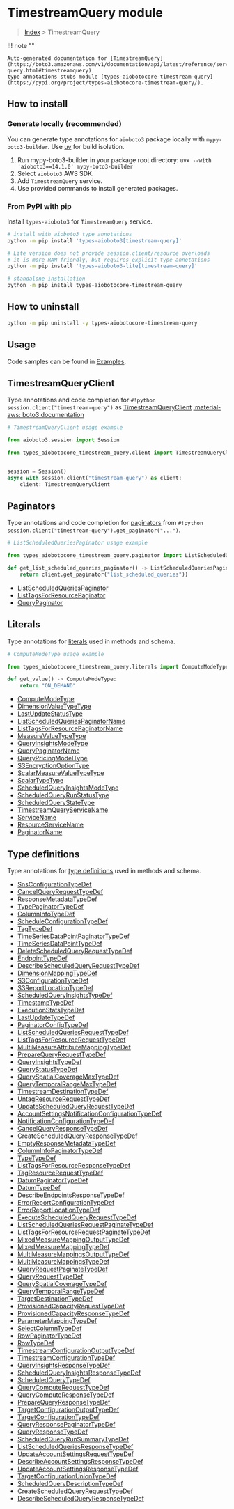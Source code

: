 # TimestreamQuery module

> [Index](../README.md) > TimestreamQuery


!!! note ""

    Auto-generated documentation for [TimestreamQuery](https://boto3.amazonaws.com/v1/documentation/api/latest/reference/services/timestream-query.html#timestreamquery)
    type annotations stubs module [types-aiobotocore-timestream-query](https://pypi.org/project/types-aiobotocore-timestream-query/).

## How to install

### Generate locally (recommended)

You can generate type annotations for `aioboto3` package locally with `mypy-boto3-builder`.
Use [uv](https://docs.astral.sh/uv/getting-started/installation/) for build isolation.

1. Run mypy-boto3-builder in your package root directory: `uvx --with 'aioboto3==14.1.0' mypy-boto3-builder`
1. Select `aioboto3` AWS SDK.
1. Add `TimestreamQuery` service.
1. Use provided commands to install generated packages.



### From PyPI with pip

Install `types-aioboto3` for `TimestreamQuery` service.

```bash
# install with aioboto3 type annotations
python -m pip install 'types-aioboto3[timestream-query]'

# Lite version does not provide session.client/resource overloads
# it is more RAM-friendly, but requires explicit type annotations
python -m pip install 'types-aioboto3-lite[timestream-query]'

# standalone installation
python -m pip install types-aiobotocore-timestream-query
```



## How to uninstall

```bash
python -m pip uninstall -y types-aiobotocore-timestream-query
```

## Usage

Code samples can be found in [Examples](./usage.md).

## TimestreamQueryClient

Type annotations and code completion for  `#!python session.client("timestream-query")` as [TimestreamQueryClient](./client.md)
[:material-aws: boto3 documentation](https://boto3.amazonaws.com/v1/documentation/api/latest/reference/services/timestream-query.html#TimestreamQuery.Client)

```python
# TimestreamQueryClient usage example

from aioboto3.session import Session

from types_aiobotocore_timestream_query.client import TimestreamQueryClient


session = Session()
async with session.client("timestream-query") as client:
    client: TimestreamQueryClient
```


## Paginators

Type annotations and code completion for
[paginators](./paginators.md)
from `#!python session.client("timestream-query").get_paginator("...")`.

```python
# ListScheduledQueriesPaginator usage example

from types_aiobotocore_timestream_query.paginator import ListScheduledQueriesPaginator

def get_list_scheduled_queries_paginator() -> ListScheduledQueriesPaginator:
    return client.get_paginator("list_scheduled_queries"))
```

- [ListScheduledQueriesPaginator](./paginators.md#listscheduledqueriespaginator)
- [ListTagsForResourcePaginator](./paginators.md#listtagsforresourcepaginator)
- [QueryPaginator](./paginators.md#querypaginator)








## Literals

Type annotations for [literals](./literals.md) used in methods and schema.

```python
# ComputeModeType usage example

from types_aiobotocore_timestream_query.literals import ComputeModeType

def get_value() -> ComputeModeType:
    return "ON_DEMAND"
```

- [ComputeModeType](./literals.md#computemodetype)
- [DimensionValueTypeType](./literals.md#dimensionvaluetypetype)
- [LastUpdateStatusType](./literals.md#lastupdatestatustype)
- [ListScheduledQueriesPaginatorName](./literals.md#listscheduledqueriespaginatorname)
- [ListTagsForResourcePaginatorName](./literals.md#listtagsforresourcepaginatorname)
- [MeasureValueTypeType](./literals.md#measurevaluetypetype)
- [QueryInsightsModeType](./literals.md#queryinsightsmodetype)
- [QueryPaginatorName](./literals.md#querypaginatorname)
- [QueryPricingModelType](./literals.md#querypricingmodeltype)
- [S3EncryptionOptionType](./literals.md#s3encryptionoptiontype)
- [ScalarMeasureValueTypeType](./literals.md#scalarmeasurevaluetypetype)
- [ScalarTypeType](./literals.md#scalartypetype)
- [ScheduledQueryInsightsModeType](./literals.md#scheduledqueryinsightsmodetype)
- [ScheduledQueryRunStatusType](./literals.md#scheduledqueryrunstatustype)
- [ScheduledQueryStateType](./literals.md#scheduledquerystatetype)
- [TimestreamQueryServiceName](./literals.md#timestreamqueryservicename)
- [ServiceName](./literals.md#servicename)
- [ResourceServiceName](./literals.md#resourceservicename)
- [PaginatorName](./literals.md#paginatorname)




## Type definitions

Type annotations for [type definitions](./type_defs.md) used in methods and schema.

- [SnsConfigurationTypeDef](./type_defs.md#snsconfigurationtypedef)
- [CancelQueryRequestTypeDef](./type_defs.md#cancelqueryrequesttypedef)
- [ResponseMetadataTypeDef](./type_defs.md#responsemetadatatypedef)
- [TypePaginatorTypeDef](./type_defs.md#typepaginatortypedef)
- [ColumnInfoTypeDef](./type_defs.md#columninfotypedef)
- [ScheduleConfigurationTypeDef](./type_defs.md#scheduleconfigurationtypedef)
- [TagTypeDef](./type_defs.md#tagtypedef)
- [TimeSeriesDataPointPaginatorTypeDef](./type_defs.md#timeseriesdatapointpaginatortypedef)
- [TimeSeriesDataPointTypeDef](./type_defs.md#timeseriesdatapointtypedef)
- [DeleteScheduledQueryRequestTypeDef](./type_defs.md#deletescheduledqueryrequesttypedef)
- [EndpointTypeDef](./type_defs.md#endpointtypedef)
- [DescribeScheduledQueryRequestTypeDef](./type_defs.md#describescheduledqueryrequesttypedef)
- [DimensionMappingTypeDef](./type_defs.md#dimensionmappingtypedef)
- [S3ConfigurationTypeDef](./type_defs.md#s3configurationtypedef)
- [S3ReportLocationTypeDef](./type_defs.md#s3reportlocationtypedef)
- [ScheduledQueryInsightsTypeDef](./type_defs.md#scheduledqueryinsightstypedef)
- [TimestampTypeDef](./type_defs.md#timestamptypedef)
- [ExecutionStatsTypeDef](./type_defs.md#executionstatstypedef)
- [LastUpdateTypeDef](./type_defs.md#lastupdatetypedef)
- [PaginatorConfigTypeDef](./type_defs.md#paginatorconfigtypedef)
- [ListScheduledQueriesRequestTypeDef](./type_defs.md#listscheduledqueriesrequesttypedef)
- [ListTagsForResourceRequestTypeDef](./type_defs.md#listtagsforresourcerequesttypedef)
- [MultiMeasureAttributeMappingTypeDef](./type_defs.md#multimeasureattributemappingtypedef)
- [PrepareQueryRequestTypeDef](./type_defs.md#preparequeryrequesttypedef)
- [QueryInsightsTypeDef](./type_defs.md#queryinsightstypedef)
- [QueryStatusTypeDef](./type_defs.md#querystatustypedef)
- [QuerySpatialCoverageMaxTypeDef](./type_defs.md#queryspatialcoveragemaxtypedef)
- [QueryTemporalRangeMaxTypeDef](./type_defs.md#querytemporalrangemaxtypedef)
- [TimestreamDestinationTypeDef](./type_defs.md#timestreamdestinationtypedef)
- [UntagResourceRequestTypeDef](./type_defs.md#untagresourcerequesttypedef)
- [UpdateScheduledQueryRequestTypeDef](./type_defs.md#updatescheduledqueryrequesttypedef)
- [AccountSettingsNotificationConfigurationTypeDef](./type_defs.md#accountsettingsnotificationconfigurationtypedef)
- [NotificationConfigurationTypeDef](./type_defs.md#notificationconfigurationtypedef)
- [CancelQueryResponseTypeDef](./type_defs.md#cancelqueryresponsetypedef)
- [CreateScheduledQueryResponseTypeDef](./type_defs.md#createscheduledqueryresponsetypedef)
- [EmptyResponseMetadataTypeDef](./type_defs.md#emptyresponsemetadatatypedef)
- [ColumnInfoPaginatorTypeDef](./type_defs.md#columninfopaginatortypedef)
- [TypeTypeDef](./type_defs.md#typetypedef)
- [ListTagsForResourceResponseTypeDef](./type_defs.md#listtagsforresourceresponsetypedef)
- [TagResourceRequestTypeDef](./type_defs.md#tagresourcerequesttypedef)
- [DatumPaginatorTypeDef](./type_defs.md#datumpaginatortypedef)
- [DatumTypeDef](./type_defs.md#datumtypedef)
- [DescribeEndpointsResponseTypeDef](./type_defs.md#describeendpointsresponsetypedef)
- [ErrorReportConfigurationTypeDef](./type_defs.md#errorreportconfigurationtypedef)
- [ErrorReportLocationTypeDef](./type_defs.md#errorreportlocationtypedef)
- [ExecuteScheduledQueryRequestTypeDef](./type_defs.md#executescheduledqueryrequesttypedef)
- [ListScheduledQueriesRequestPaginateTypeDef](./type_defs.md#listscheduledqueriesrequestpaginatetypedef)
- [ListTagsForResourceRequestPaginateTypeDef](./type_defs.md#listtagsforresourcerequestpaginatetypedef)
- [MixedMeasureMappingOutputTypeDef](./type_defs.md#mixedmeasuremappingoutputtypedef)
- [MixedMeasureMappingTypeDef](./type_defs.md#mixedmeasuremappingtypedef)
- [MultiMeasureMappingsOutputTypeDef](./type_defs.md#multimeasuremappingsoutputtypedef)
- [MultiMeasureMappingsTypeDef](./type_defs.md#multimeasuremappingstypedef)
- [QueryRequestPaginateTypeDef](./type_defs.md#queryrequestpaginatetypedef)
- [QueryRequestTypeDef](./type_defs.md#queryrequesttypedef)
- [QuerySpatialCoverageTypeDef](./type_defs.md#queryspatialcoveragetypedef)
- [QueryTemporalRangeTypeDef](./type_defs.md#querytemporalrangetypedef)
- [TargetDestinationTypeDef](./type_defs.md#targetdestinationtypedef)
- [ProvisionedCapacityRequestTypeDef](./type_defs.md#provisionedcapacityrequesttypedef)
- [ProvisionedCapacityResponseTypeDef](./type_defs.md#provisionedcapacityresponsetypedef)
- [ParameterMappingTypeDef](./type_defs.md#parametermappingtypedef)
- [SelectColumnTypeDef](./type_defs.md#selectcolumntypedef)
- [RowPaginatorTypeDef](./type_defs.md#rowpaginatortypedef)
- [RowTypeDef](./type_defs.md#rowtypedef)
- [TimestreamConfigurationOutputTypeDef](./type_defs.md#timestreamconfigurationoutputtypedef)
- [TimestreamConfigurationTypeDef](./type_defs.md#timestreamconfigurationtypedef)
- [QueryInsightsResponseTypeDef](./type_defs.md#queryinsightsresponsetypedef)
- [ScheduledQueryInsightsResponseTypeDef](./type_defs.md#scheduledqueryinsightsresponsetypedef)
- [ScheduledQueryTypeDef](./type_defs.md#scheduledquerytypedef)
- [QueryComputeRequestTypeDef](./type_defs.md#querycomputerequesttypedef)
- [QueryComputeResponseTypeDef](./type_defs.md#querycomputeresponsetypedef)
- [PrepareQueryResponseTypeDef](./type_defs.md#preparequeryresponsetypedef)
- [TargetConfigurationOutputTypeDef](./type_defs.md#targetconfigurationoutputtypedef)
- [TargetConfigurationTypeDef](./type_defs.md#targetconfigurationtypedef)
- [QueryResponsePaginatorTypeDef](./type_defs.md#queryresponsepaginatortypedef)
- [QueryResponseTypeDef](./type_defs.md#queryresponsetypedef)
- [ScheduledQueryRunSummaryTypeDef](./type_defs.md#scheduledqueryrunsummarytypedef)
- [ListScheduledQueriesResponseTypeDef](./type_defs.md#listscheduledqueriesresponsetypedef)
- [UpdateAccountSettingsRequestTypeDef](./type_defs.md#updateaccountsettingsrequesttypedef)
- [DescribeAccountSettingsResponseTypeDef](./type_defs.md#describeaccountsettingsresponsetypedef)
- [UpdateAccountSettingsResponseTypeDef](./type_defs.md#updateaccountsettingsresponsetypedef)
- [TargetConfigurationUnionTypeDef](./type_defs.md#targetconfigurationuniontypedef)
- [ScheduledQueryDescriptionTypeDef](./type_defs.md#scheduledquerydescriptiontypedef)
- [CreateScheduledQueryRequestTypeDef](./type_defs.md#createscheduledqueryrequesttypedef)
- [DescribeScheduledQueryResponseTypeDef](./type_defs.md#describescheduledqueryresponsetypedef)

